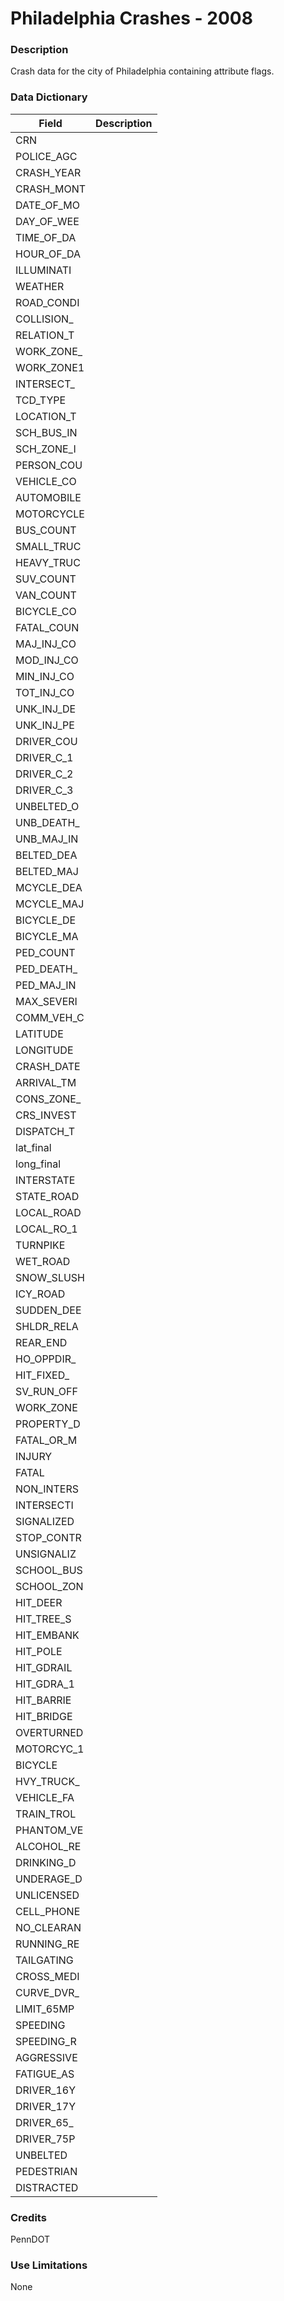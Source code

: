 # Philadelphia Crashes - 2008

### Description  

Crash data for the city of Philadelphia containing attribute flags.  

### Data Dictionary

| Field | Description  
| ----- | :----------:  
| CRN |  
| POLICE_AGC |  
| CRASH_YEAR |  
| CRASH_MONT |  
| DATE_OF_MO |  
| DAY_OF_WEE |  
| TIME_OF_DA |  
| HOUR_OF_DA |  
| ILLUMINATI |  
| WEATHER |  
| ROAD_CONDI |  
| COLLISION_ |  
| RELATION_T |  
| WORK_ZONE_ |  
| WORK_ZONE1 |  
| INTERSECT_ |  
| TCD_TYPE |  
| LOCATION_T |  
| SCH_BUS_IN |  
| SCH_ZONE_I |  
| PERSON_COU |  
| VEHICLE_CO |  
| AUTOMOBILE |  
| MOTORCYCLE |  
| BUS_COUNT |  
| SMALL_TRUC |  
| HEAVY_TRUC |  
| SUV_COUNT |  
| VAN_COUNT |  
| BICYCLE_CO |  
| FATAL_COUN |  
| MAJ_INJ_CO |  
| MOD_INJ_CO |  
| MIN_INJ_CO |  
| TOT_INJ_CO |  
| UNK_INJ_DE |  
| UNK_INJ_PE |  
| DRIVER_COU |  
| DRIVER_C_1 |  
| DRIVER_C_2 |  
| DRIVER_C_3 |  
| UNBELTED_O |  
| UNB_DEATH_ |  
| UNB_MAJ_IN |  
| BELTED_DEA |  
| BELTED_MAJ |  
| MCYCLE_DEA |  
| MCYCLE_MAJ |  
| BICYCLE_DE |  
| BICYCLE_MA |  
| PED_COUNT |  
| PED_DEATH_ |  
| PED_MAJ_IN |  
| MAX_SEVERI |  
| COMM_VEH_C |  
| LATITUDE |  
| LONGITUDE |  
| CRASH_DATE |  
| ARRIVAL_TM |  
| CONS_ZONE_ |  
| CRS_INVEST |  
| DISPATCH_T |  
| lat_final |  
| long_final |  
| INTERSTATE |  
| STATE_ROAD |  
| LOCAL_ROAD |  
| LOCAL_RO_1 |  
| TURNPIKE |  
| WET_ROAD |  
| SNOW_SLUSH |  
| ICY_ROAD |  
| SUDDEN_DEE |  
| SHLDR_RELA |  
| REAR_END |  
| HO_OPPDIR_ |  
| HIT_FIXED_ |  
| SV_RUN_OFF |  
| WORK_ZONE |  
| PROPERTY_D |  
| FATAL_OR_M |  
| INJURY |  
| FATAL |  
| NON_INTERS |  
| INTERSECTI |  
| SIGNALIZED |  
| STOP_CONTR |  
| UNSIGNALIZ |  
| SCHOOL_BUS |  
| SCHOOL_ZON |  
| HIT_DEER |  
| HIT_TREE_S |  
| HIT_EMBANK |  
| HIT_POLE |  
| HIT_GDRAIL |  
| HIT_GDRA_1 |  
| HIT_BARRIE |  
| HIT_BRIDGE |  
| OVERTURNED |  
| MOTORCYC_1 |  
| BICYCLE |  
| HVY_TRUCK_ |  
| VEHICLE_FA |  
| TRAIN_TROL |  
| PHANTOM_VE |  
| ALCOHOL_RE |  
| DRINKING_D |  
| UNDERAGE_D |  
| UNLICENSED |  
| CELL_PHONE |  
| NO_CLEARAN |  
| RUNNING_RE |  
| TAILGATING |  
| CROSS_MEDI |  
| CURVE_DVR_ |  
| LIMIT_65MP |  
| SPEEDING |  
| SPEEDING_R |  
| AGGRESSIVE |  
| FATIGUE_AS |  
| DRIVER_16Y |  
| DRIVER_17Y |  
| DRIVER_65_ |  
| DRIVER_75P |  
| UNBELTED |  
| PEDESTRIAN |  
| DISTRACTED |  


### Credits  

PennDOT

### Use Limitations  

None